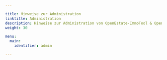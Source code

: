 ```yaml
---

title: Hinweise zur Administration
linktitle: Administration
description: Hinweise zur Administration von OpenEstate-ImmoTool & OpenEstate-ImmoServer…
weight: 30

menu:
  main:
    identifier: admin

---
```

